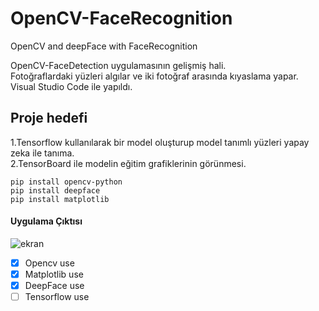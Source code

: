 # OpenCV-FaceRecognition
OpenCV and deepFace with FaceRecognition

OpenCV-FaceDetection uygulamasının gelişmiş hali.<br>
Fotoğraflardaki yüzleri algılar ve iki fotoğraf arasında kıyaslama yapar.<br>
Visual Studio Code ile yapıldı.

## Proje hedefi
1.Tensorflow kullanılarak bir model oluşturup model tanımlı yüzleri yapay zeka ile tanıma.<br>
2.TensorBoard ile modelin eğitim grafiklerinin görünmesi.

```
pip install opencv-python
pip install deepface
pip install matplotlib
```

#### Uygulama Çıktısı

![ekran](https://user-images.githubusercontent.com/32196738/116397329-2570a280-a82f-11eb-8adc-26200854fee1.PNG)

- [x] Opencv use
- [x] Matplotlib use
- [x] DeepFace use
- [ ] Tensorflow use
